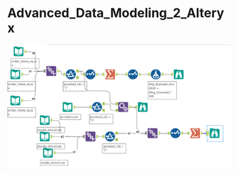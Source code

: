 # Advanced_Data_Modeling_2_Alteryx
![alt Text](https://github.com/DataNaija/Advanced_Data_Modeling_2_Alteryx/blob/main/Velocity_Inc.PNG)
